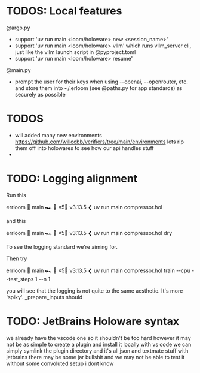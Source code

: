 # TODOS: Local features

@argp.py
* support 'uv run main <loom/holoware> new <session_name>'
* support 'uv run main <loom/holoware> vllm' which runs vllm_server cli, just like the vllm launch script in @pyproject.toml
* support 'uv run main <loom/holoware> resume'


@main.py
* prompt the user for their keys when using --openai, --openrouter, etc. and store them into ~/.erloom (see @paths.py for app standards) as securely as possible

# TODOS

* will added many new environments https://github.com/willccbb/verifiers/tree/main/environments lets rip them off into holowares to see how our api handles stuff
*  

# TODO: Logging alignment

Run this

errloom  🍣 main 🏎️ 💨 ×5🐍 v3.13.5 
❮ uv run main compressor.hol

and this


errloom  🍣 main 🏎️ 💨 ×5🐍 v3.13.5 
❮ uv run main compressor.hol dry

To see the logging standard we're aiming for.

Then try 

errloom  🍣 main 🏎️ 💨 ×5🐍 v3.13.5 
❮ uv run main compressor.hol train --cpu --test_steps 1 --n 1

you will see that the logging is not quite to the same aesthetic. It's more 'spiky'.
_prepare_inputs should 

# TODO: JetBrains Holoware syntax

we already have the vscode one so it shouldn't be too hard
however it may not be as simple to create a plugin and install it locally
with vs code we can simply symlink the plugin directory and it's all json and textmate stuff
with jetbrains there may be some jar bullshit and we may not be able to test it without some convoluted setup
i dont know